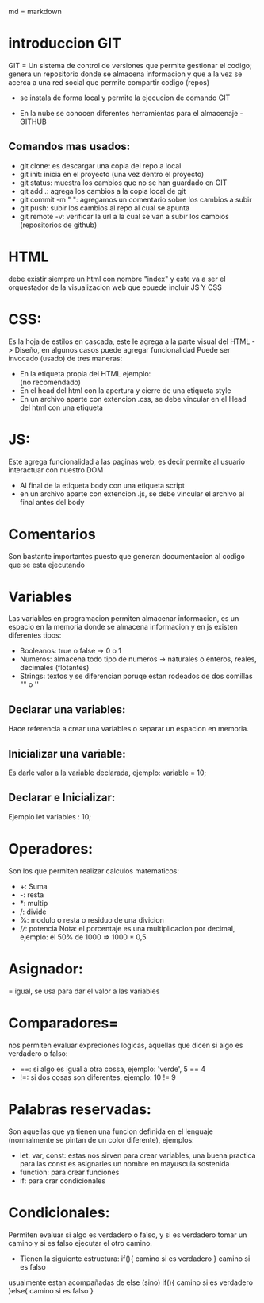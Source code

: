 md = markdown

 # introduccion GIT

 GIT = Un sistema de control de versiones que permite gestionar el codigo; genera un repositorio donde se almacena informacion y que a la vez se acerca a una red social que permite compartir codigo (repos)

 - se instala de forma local y permite la ejecucion de comando GIT

- En la nube se conocen diferentes herramientas para el almacenaje - GITHUB

## Comandos mas usados:

- git clone: es descargar una copia del repo a local
- git init: inicia en el proyecto (una vez dentro el proyecto)
- git status: muestra los cambios que no se han guardado en GIT
- git add .: agrega los cambios a la copia local de git
- git commit -m " ": agregamos un comentario sobre los cambios a subir
- git push: subir los cambios al repo al cual se apunta
- git remote -v: verificar la url a la cual se van a subir los cambios (repositorios de github)


# HTML

debe existir siempre un html con nombre "index" y este va a ser el orquestador de la visualizacion web que epuede incluir JS Y CSS

# CSS:

Es la hoja de estilos en cascada, este le agrega a la parte visual del HTML -> Diseño, en algunos casos puede agregar funcionalidad
Puede ser invocado (usado) de tres maneras:
- En la etiqueta propia del HTML ejemplo: <div style></div> (no recomendado)
- En el head del html con la apertura y cierre de una etiqueta style
- En un archivo aparte con extencion .css, se debe vincular en el Head del html con una etiqueta

# JS:

Este agrega funcionalidad a las paginas web, es decir permite al usuario interactuar con nuestro DOM

- Al final de la etiqueta body con una etiqueta script
- en un archivo aparte con extencion .js, se debe vincular el archivo al final antes del body

# Comentarios

Son bastante importantes puesto que generan documentacion al codigo que se esta ejecutando

# Variables
Las variables en programacion permiten almacenar informacion, es un espacio en la memoria donde se almacena informacion  y en js existen diferentes tipos:

- Booleanos: true o false -> 0 o 1
- Numeros: almacena todo tipo de numeros -> naturales o enteros, reales, decimales (flotantes)
- Strings: textos y se diferencian poruqe estan rodeados de dos comillas  "" o ''

## Declarar una variables: 

Hace referencia a crear una variables o separar un espacion en memoria.

## Inicializar una variable:

Es darle valor a la variable declarada, ejemplo: variable = 10;

## Declarar e Inicializar:

Ejemplo let variables : 10;

# Operadores:

Son los que permiten realizar calculos matematicos:
- +: Suma
- -: resta
- *: multip
- /: divide
- %: modulo o resta o residuo de una divicion
- /*/*: potencia
Nota: el porcentaje es una multiplicacion por decimal, ejemplo: el 50% de 1000 => 1000 * 0,5

# Asignador:

= igual, se usa para dar el valor a las variables

# Comparadores=

nos permiten evaluar expreciones logicas, aquellas que dicen si algo es verdadero o falso:
- ==: si algo es igual a otra cossa, ejemplo: 'verde', 5 == 4
- !=: si dos cosas son diferentes, ejemplo: 10 != 9

# Palabras reservadas:

Son aquellas que ya tienen una funcion definida en el lenguaje (normalmente se pintan de un color diferente), ejemplos:
- let, var, const: estas nos sirven para crear variables, una buena practica para las const es asignarles un nombre en mayuscula sostenida
- function: para crear funciones
- if: para crar condicionales

# Condicionales:

Permiten evaluar si algo es verdadero o falso, y si es verdadero tomar un camino y si es falso ejecutar el otro camino.

- Tienen la siguiente estructura:
if(){
camino si es verdadero
} camino si es falso

usualmente estan acompañadas de else (sino)
if(){
    camino si es verdadero
}else{
    camino si es falso
}




